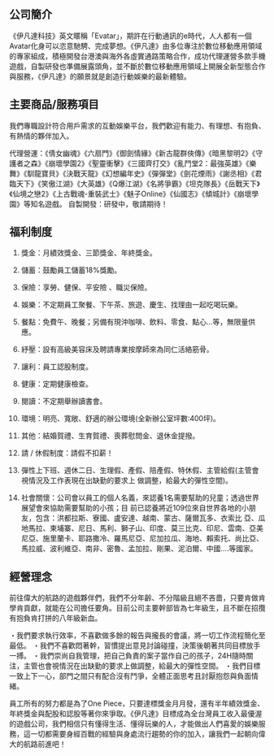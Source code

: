 ## 公司簡介

《伊凡達科技》英文暱稱「Evatar」，期許在行動通訊的e時代，人人都有一個Avatar化身可以恣意馳騁、完成夢想。《伊凡達》由多位專注於數位移動應用領域的專家組成，積極開發台港澳與海外各虛實通路策略合作，成功代理運營多款手機遊戲，自製研發也準備展露頭角，並不斷於數位移動應用領域上開展全新型態合作與服務，《伊凡達》的願景就是創造行動娛樂的最新體驗。

## 主要商品/服務項目

我們專職設計符合用戶需求的互動娛樂平台，我們歡迎有能力、有理想、有抱負、有熱情的夥伴加入。

代理營運：《倩女幽魂》《六扇門》《御劍情緣》《新古龍群俠傳》《暗黑黎明2》《守護者之森》《崩壞學園2》《聖靈衝擊》《三國齊打交》《亂鬥堂2：最強英雄》《樂舞》《馴龍寶貝》《決戰天龍》《幻想編年史》《彈彈堂》《劍花煙雨》《謝丞相》《君臨天下》《笑傲江湖》《大英雄》《Q爆江湖》《名將爭霸》《坦克隊長》《岳戰天下》《仙境之戀2》《上古戰魂-重裝武士》《魅子Online》《仙國志》《傾城計》《崩壞學園》等知名遊戲。
自製開發：研發中，敬請期待！

## 福利制度

1. 獎金：月績效獎金、三節獎金、年終獎金。

2. 儲蓄：鼓勵員工儲蓄18%獎勵。

3. 保險：享勞、健保、平安險 、職災保險。

4. 娛樂：不定期員工聚餐、下午茶、旅遊、慶生、找理由一起吃喝玩樂。

5. 餐點：免費午、晚餐；另備有現沖咖啡、飲料、零食、點心...等，無限量供應。

6. 紓壓：設有高級美容床及聘請專業按摩師來為同仁活絡筋骨。

7. 讓利：員工認股制度。

8. 健康：定期健康檢查。

9. 閱讀：不定期舉辦讀書會。

10. 環境：明亮、寬敞、舒適的辦公環境(全新辦公室坪數:400坪)。

11. 其他：結婚賀禮、生育賀禮、喪葬慰問金、退休金提撥。

12. 請 / 休假制度：請假不扣薪！

13. 彈性上下班、週休二日、生理假、產假、陪產假、特休假、主管給假(主管會視情況及工作表現在出缺勤的要求上 做調整，給最大的彈性空間)。

14. 社會關懷：公司會以員工的個人名義，來認養1名需要幫助的兒童；透過世界展望會來協助需要幫助的小孩；目 前已認養將近109位來自世界各地的小朋友，包含：洪都拉斯、寮國、盧安達、越南、蒙古、薩爾瓦多、衣索比 亞、瓜地馬拉、柬埔寨、尼日、馬利、獅子山、印度、莫三比克、印尼、雲南、亞美尼亞、施里蘭卡、耶路撒冷、羅馬尼亞、尼加拉瓜、海地、賴索托、尚比亞、馬拉威、波利維亞、南非、密魯、孟加拉、剛果、泥泊爾、中國....等國家。

## 經營理念

前往偉大的航路的遊戲夥伴們，我們不分年齡、不分階級且絕不吝嗇，只要肯做肯學肯貢獻，就能在公司擔任要角。目前公司主要幹部皆為七年級生，且不斷在招攬有抱負肯打拼的八年級新血。

・我們要求執行效率，不喜歡做多餘的報告與攏長的會議，將一切工作流程簡化至最低。
・我們不喜歡悶著幹，習慣提出意見討論碰撞，決策後朝著共同目標放手一搏。
・我們崇尚自我管理，把自己負責的案子當作自己的孩子，24H隨時關注，主管也會視情況在出缺勤的要求上做調整，給最大的彈性空間。
・我們目標一致上下一心，部門之間只有配合沒有鬥爭，全體正面思考且討厭抱怨與負面情緒。

員工所有的努力都是為了One Piece，只要達標獎金月月發，還有半年績效獎金、年終獎金與配股和認股等著你來爭取。《伊凡達》目標成為全台灣員工收入最優渥的遊戲公司，我們相信只有懂得生活、懂得玩樂的人，才能做出人們喜愛的娛樂服務，這一切都需要身經百戰的經驗與身處流行趨勢的你的加入，讓我們一起朝向偉大的航路前進吧！

